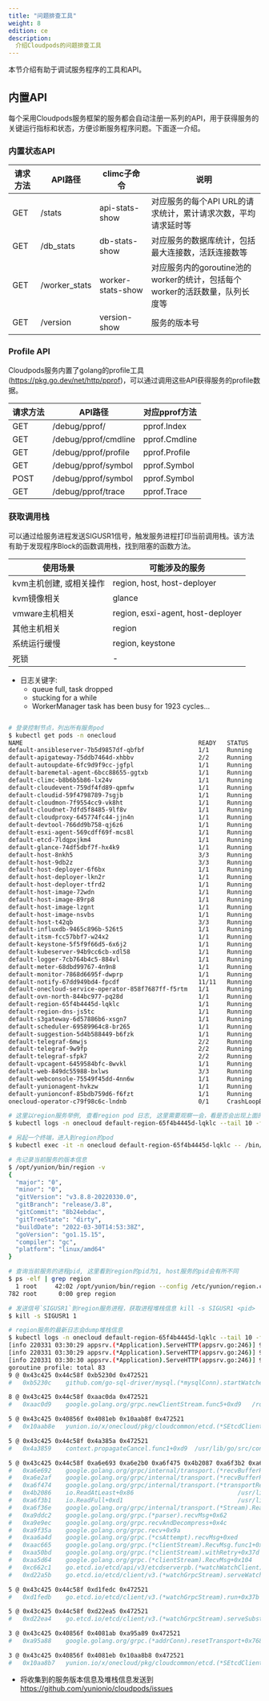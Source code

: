```yaml
---
title: "问题排查工具"
weight: 8
edition: ce
description:
  介绍Cloudpods的问题排查工具
---
```


本节介绍有助于调试服务程序的工具和API。

## 内置API

每个采用Cloudpods服务框架的服务都会自动注册一系列的API，用于获得服务的关键运行指标和状态，方便诊断服务程序问题。下面逐一介绍。

### 内置状态API

| 请求方法  | API路径       | climc子命令       | 说明                                                                       |
|-----------|---------------|-------------------|-----------------------------------------------------------------------------|
| GET       | /stats        | api-stats-show    | 对应服务的每个API URL的请求统计，累计请求次数，平均请求延时等               |
| GET       | /db_stats     | db-stats-show     | 对应服务的数据库统计，包括最大连接数，活跃连接数等                          |
| GET       | /worker_stats | worker-stats-show | 对应服务内的goroutine池的worker的统计，包括每个worker的活跃数量，队列长度等 |
| GET       | /version      | version-show      | 服务的版本号                                                                |

### Profile API

Cloudpods服务内置了golang的profile工具(https://pkg.go.dev/net/http/pprof)，可以通过调用这些API获得服务的profile数据。

| 请求方法 | API路径              | 对应pprof方法 |
|----------|----------------------|---------------|
| GET      | /debug/pprof/        | pprof.Index   |
| GET      | /debug/pprof/cmdline | pprof.Cmdline |
| GET      | /debug/pprof/profile | pprof.Profile |
| GET      | /debug/pprof/symbol  | pprof.Symbol  |
| POST     | /debug/pprof/symbol  | pprof.Symbol  |
| GET      | /debug/pprof/trace   | pprof.Trace   |

### 获取调用栈

可以通过给服务进程发送SIGUSR1信号，触发服务进程打印当前调用栈。该方法有助于发现程序Block的函数调用栈，找到阻塞的函数方法。

| 使用场景                                                                  | 可能涉及的服务                        |
|---------------------                                                      |----------------------                 |
| kvm主机创建, 或相关操作                                                   | region, host, host-deployer           |
| kvm镜像相关                                                               | glance                                |
| vmware主机相关                                                            | region, esxi-agent, host-deployer     |
| 其他主机相关                                                              | region                                |
| 系统运行缓慢                                                              | region, keystone                      |
| 死锁                                                                      | -                                     |


- 日志关键字:
    - queue full, task dropped
    - stucking for a while
    - WorkerManager task has been busy for 1923 cycles...

```bash

# 登录控制节点，列出所有服务pod
$ kubectl get pods -n onecloud
NAME                                                 READY   STATUS             RESTARTS   AGE
default-ansibleserver-7b5d9857df-qbfbf               1/1     Running            0          10h
default-apigateway-75ddb7464d-xhbbv                  2/2     Running            0          10h
default-autoupdate-6fc9d9f9cc-jgfpl                  1/1     Running            0          10h
default-baremetal-agent-6bcc88655-ggtxb              1/1     Running            0          10h
default-climc-b8b6b5b86-lx24v                        1/1     Running            0          10h
default-cloudevent-759df4fd89-qpmfw                  1/1     Running            0          10h
default-cloudid-59f4798789-7sgjb                     1/1     Running            0          10h
default-cloudmon-7f9554cc9-vk8ht                     1/1     Running            0          10h
default-cloudnet-7dfd5f8485-9lf8v                    1/1     Running            0          10h
default-cloudproxy-645774fc44-jjn4n                  1/1     Running            0          10h
default-devtool-766dd9b758-qj6z6                     1/1     Running            0          10h
default-esxi-agent-569cdff69f-mcs8l                  1/1     Running            0          10h
default-etcd-7ldqpxjkm4                              1/1     Running            0          96d
default-glance-74df5dbf7f-hx4k9                      1/1     Running            0          10h
default-host-8nkh5                                   3/3     Running            0          10h
default-host-9db2z                                   3/3     Running            0          10h
default-host-deployer-6f6bx                          1/1     Running            0          10h
default-host-deployer-lkn2r                          1/1     Running            0          10h
default-host-deployer-tfrd2                          1/1     Running            0          10h
default-host-image-72wdn                             1/1     Running            13         34d
default-host-image-89rp8                             1/1     Running            0          34d
default-host-image-lzgnt                             1/1     Running            0          34d
default-host-image-nsvbs                             1/1     Running            0          34d
default-host-t42qb                                   3/3     Running            0          10h
default-influxdb-9465c896b-526t5                     1/1     Running            0          96d
default-itsm-fcc57bbf7-w24x2                         1/1     Running            0          10h
default-keystone-5f5f9f66d5-6x6j2                    1/1     Running            0          10h
default-kubeserver-94b9cc6cb-xdl58                   1/1     Running            0          10h
default-logger-7cb764b4c5-884vl                      1/1     Running            0          10h
default-meter-68dbd99767-4n9n8                       1/1     Running            0          10h
default-monitor-7868d6695f-dwprp                     1/1     Running            0          10h
default-notify-67dd949bd4-fpcdf                      11/11   Running            0          10h
default-onecloud-service-operator-858f7687ff-f5rtm   1/1     Running            0          10h
default-ovn-north-844bc977-pq28d                     1/1     Running            0          96d
default-region-65f4b4445d-lqklc                      1/1     Running            0          10h
default-region-dns-js5tc                             1/1     Running            0          10h
default-s3gateway-6d57886b6-xsgn7                    1/1     Running            0          10h
default-scheduler-69589964c8-br265                   1/1     Running            1          10h
default-suggestion-5d4b588449-b6fzk                  1/1     Running            0          10h
default-telegraf-6mwjs                               2/2     Running            0          9h
default-telegraf-9w9fp                               2/2     Running            0          9h
default-telegraf-sfpk7                               2/2     Running            0          10h
default-vpcagent-6459584bfc-8wvkl                    1/1     Running            0          10h
default-web-849dc55988-bxlws                         3/3     Running            1          10h
default-webconsole-75549f45dd-4nn6w                  1/1     Running            0          10h
default-yunionagent-hvkzw                            1/1     Running            0          10h
default-yunionconf-85bdb759d6-f6fzt                  1/1     Running            0          10h
onecloud-operator-c79f98c6c-lndnb                    0/1     CrashLoopBackOff   73         10h

# 这里以region服务举例, 查看region pod 日志, 这里需要观察一会，看是否会出现上面的列出的日志关键字
$ kubectl logs -n onecloud default-region-65f4b4445d-lqklc --tail 10 -f

# 另起一个终端，进入到region的pod
$ kubectl exec -it -n onecloud default-region-65f4b4445d-lqklc -- /bin/sh

# 先记录当前服务的版本信息
$ /opt/yunion/bin/region -v
{
  "major": "0",
  "minor": "0",
  "gitVersion": "v3.8.8-20220330.0",
  "gitBranch": "release/3.8",
  "gitCommit": "8b24ebdac",
  "gitTreeState": "dirty",
  "buildDate": "2022-03-30T14:53:38Z",
  "goVersion": "go1.15.15",
  "compiler": "gc",
  "platform": "linux/amd64"
}

# 查询当前服务的进程pid, 这里看到region的pid为1, host服务的pid会有所不同
$ ps -elf | grep region
  1 root     42:02 /opt/yunion/bin/region --config /etc/yunion/region.conf
782 root      0:00 grep region

# 发送信号`SIGUSR1`到region服务进程，获取进程堆栈信息 kill -s SIGUSR1 <pid>
$ kill -s SIGUSR1 1

# region服务的最新日志会dump堆栈信息
$ kubectl logs -n onecloud default-region-65f4b4445d-lqklc --tail 10 -f
[info 220331 03:30:29 appsrv.(*Application).ServeHTTP(appsrv.go:246)] 9d0MzJpH6aqIdfUKdfMyUK4gNV4= 200 c3ee55 GET /groupguests?admin=true&details=false&filter.0=updated_at.ge%28%270001-01-01+00%3A00%3A00%27%29&filter.1=manager_id.isnullorempty%28%29&filter.2=external_id.isnullorempty%28%29&filter.3=cloud_env%3Donpremise&limit=1024&offset=0&order=asc&order_by.0=updated_at&show_emulated=false&system=true (10.105.87.255:8240:vpcagent) 1.77ms
[info 220331 03:30:29 appsrv.(*Application).ServeHTTP(appsrv.go:246)] 9d0MzJpH6aqIdfUKdfMyUK4gNV4= 200 f7dcf7 GET /groupnetworks?admin=true&details=false&filter.0=updated_at.ge%28%270001-01-01+00%3A00%3A00%27%29&filter.1=manager_id.isnullorempty%28%29&filter.2=external_id.isnullorempty%28%29&filter.3=cloud_env%3Donpremise&limit=1024&offset=0&order=asc&order_by.0=updated_at&show_emulated=false&system=true (10.105.87.255:8240:vpcagent) 1.77ms
[info 220331 03:30:30 appsrv.(*Application).ServeHTTP(appsrv.go:246)] 9d0MzJpH6aqIdfUKdfMyUK4gNV4= 200 3985fa PUT /storages/1b5895d9-3517-4e45-84f0-59db7660d840 (10.40.180.64:44988) 53.49ms
goroutine profile: total 83
9 @ 0x43c425 0x44c58f 0xb5230d 0x472521
#	0xb5230c	github.com/go-sql-driver/mysql.(*mysqlConn).startWatcher.func1+0xcc	/root/go/src/yunion.io/x/onecloud/vendor/github.com/go-sql-driver/mysql/connection.go:621

8 @ 0x43c425 0x44c58f 0xaac0da 0x472521
#	0xaac0d9	google.golang.org/grpc.newClientStream.func5+0xd9	/root/go/src/yunion.io/x/onecloud/vendor/google.golang.org/grpc/stream.go:318

5 @ 0x43c425 0x40856f 0x4081eb 0x10aab8f 0x472521
#	0x10aab8e	yunion.io/x/onecloud/pkg/cloudcommon/etcd.(*SEtcdClient).Watch.func1+0x24e	/root/go/src/yunion.io/x/onecloud/pkg/cloudcommon/etcd/etcd.go:332

5 @ 0x43c425 0x44c58f 0x4a385a 0x472521
#	0x4a3859	context.propagateCancel.func1+0xd9	/usr/lib/go/src/context/context.go:279

5 @ 0x43c425 0x44c58f 0xa6e693 0xa6e2b0 0xa6f475 0x4b2087 0xa6f3b2 0xa6f36f 0xa9ddc3 0xa9e9ed 0xa9f35b 0xaa6a4e 0xaac666 0xaa50be 0xaa5d65 0xc662c2 0xd22a5c 0x472521
#	0xa6e692	google.golang.org/grpc/internal/transport.(*recvBufferReader).readClient+0xd2	/root/go/src/yunion.io/x/onecloud/vendor/google.golang.org/grpc/internal/transport/transport.go:186
#	0xa6e2af	google.golang.org/grpc/internal/transport.(*recvBufferReader).Read+0x18f	/root/go/src/yunion.io/x/onecloud/vendor/google.golang.org/grpc/internal/transport/transport.go:166
#	0xa6f474	google.golang.org/grpc/internal/transport.(*transportReader).Read+0x54		/root/go/src/yunion.io/x/onecloud/vendor/google.golang.org/grpc/internal/transport/transport.go:479
#	0x4b2086	io.ReadAtLeast+0x86								/usr/lib/go/src/io/io.go:314
#	0xa6f3b1	io.ReadFull+0xd1								/usr/lib/go/src/io/io.go:333
#	0xa6f36e	google.golang.org/grpc/internal/transport.(*Stream).Read+0x8e			/root/go/src/yunion.io/x/onecloud/vendor/google.golang.org/grpc/internal/transport/transport.go:463
#	0xa9ddc2	google.golang.org/grpc.(*parser).recvMsg+0x62					/root/go/src/yunion.io/x/onecloud/vendor/google.golang.org/grpc/rpc_util.go:510
#	0xa9e9ec	google.golang.org/grpc.recvAndDecompress+0x4c					/root/go/src/yunion.io/x/onecloud/vendor/google.golang.org/grpc/rpc_util.go:641
#	0xa9f35a	google.golang.org/grpc.recv+0x9a						/root/go/src/yunion.io/x/onecloud/vendor/google.golang.org/grpc/rpc_util.go:709
#	0xaa6a4d	google.golang.org/grpc.(*csAttempt).recvMsg+0xed				/root/go/src/yunion.io/x/onecloud/vendor/google.golang.org/grpc/stream.go:884
#	0xaac665	google.golang.org/grpc.(*clientStream).RecvMsg.func1+0x45			/root/go/src/yunion.io/x/onecloud/vendor/google.golang.org/grpc/stream.go:735
#	0xaa50bd	google.golang.org/grpc.(*clientStream).withRetry+0x37d				/root/go/src/yunion.io/x/onecloud/vendor/google.golang.org/grpc/stream.go:589
#	0xaa5d64	google.golang.org/grpc.(*clientStream).RecvMsg+0x104				/root/go/src/yunion.io/x/onecloud/vendor/google.golang.org/grpc/stream.go:734
#	0xc662c1	go.etcd.io/etcd/api/v3/etcdserverpb.(*watchWatchClient).Recv+0x61		/root/go/src/yunion.io/x/onecloud/vendor/go.etcd.io/etcd/api/v3/etcdserverpb/rpc.pb.go:6714
#	0xd22a5b	go.etcd.io/etcd/client/v3.(*watchGrpcStream).serveWatchClient+0x5b		/root/go/src/yunion.io/x/onecloud/vendor/go.etcd.io/etcd/client/v3/watch.go:757

5 @ 0x43c425 0x44c58f 0xd1fedc 0x472521
#	0xd1fedb	go.etcd.io/etcd/client/v3.(*watchGrpcStream).run+0x37b	/root/go/src/yunion.io/x/onecloud/vendor/go.etcd.io/etcd/client/v3/watch.go:537

5 @ 0x43c425 0x44c58f 0xd22ea5 0x472521
#	0xd22ea4	go.etcd.io/etcd/client/v3.(*watchGrpcStream).serveSubstream+0x284	/root/go/src/yunion.io/x/onecloud/vendor/go.etcd.io/etcd/client/v3/watch.go:803

3 @ 0x43c425 0x40856f 0x4081ab 0xa95a89 0x472521
#	0xa95a88	google.golang.org/grpc.(*addrConn).resetTransport+0x768	/root/go/src/yunion.io/x/onecloud/vendor/google.golang.org/grpc/clientconn.go:1156

3 @ 0x43c425 0x40856f 0x4081eb 0x10aa8b8 0x472521
#	0x10aa8b7	yunion.io/x/onecloud/pkg/cloudcommon/etcd.(*SEtcdClient).startSession.func1+0x37	/root/go/src/yunion.io/x/onecloud/pkg/cloudcommon/etcd/etcd.go:170 

```

- 将收集到的服务版本信息及堆栈信息发送到 https://github.com/yunionio/cloudpods/issues
